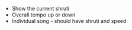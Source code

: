 * Show the current shruti
* Overall tempo up or down
* Individual song - should have shruti and speed
